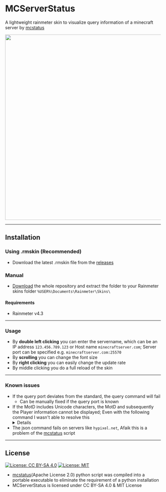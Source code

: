 # MCServerStatus

A lightweight rainmeter skin to visualize query information of a minecraft server by [mcstatus](https://github.com/Dinnerbone/mcstatus)

<img src="https://i.imgur.com/IV4BmUE.png" width="600" />

---

## Installation

### Using .rmskin (Recommended)

- Download the latest .rmskin file from the [releases](https://github.com/AhmetAkyuez/MCServerStatus/releases)

### Manual

- [Download](https://github.com/AhmetAkyuez/MCServerStatus/archive/main.zip) the whole repository and extract the folder to your Rainmeter skins folder `%USER%\Documents\Rainmeter\Skins\`

#### Requirements

- Rainmeter v4.3

---

### Usage

- By **double left clicking** you can enter the servername, which can be an IP address `123.456.789.123` or Host name `minecraftserver.com`; Server port can be specified e.g. `minecraftserver.com:25570`
- By **scrolling** you can change the font size
- By **right clicking** you can easily change the update rate
- By middle clicking you do a full reload of the skin

---

### Known issues

- If the query port deviates from the standard, the query command will fail
  - Can be manually fixed if the query port is known
- If the MotD includes Unicode characters, the MotD and subsequently the Player information cannot be displayed; Even with the following command I wasn't able to resolve this
    <details><pre>
    powershell -NoProfile -ExecutionPolicy Bypass -NonInteractive -Command "[Console]::OutputEncoding = New-Object -typename System.Text.UnicodeEncoding; & .\mcstatus.exe #Servername# status"
    </pre></details>
- The json command fails on servers like `hypixel.net`, Afaik this is a problem of the [mcstatus](https://github.com/Dinnerbone/mcstatus) script

---

## License

[![License: CC BY-SA 4.0](https://licensebuttons.net/l/by-sa/4.0/80x15.png)](https://creativecommons.org/licenses/by-sa/4.0/)
[![License: MIT](https://img.shields.io/badge/License-MIT-yellow.svg)](https://opensource.org/licenses/MIT)


- [mcstatus](https://github.com/Dinnerbone/mcstatus)(Apache License 2.0) python script was compiled into a portable executable to eliminate the requirement of a python installation
- MCServerStatus is licensed under CC BY-SA 4.0 & MIT License
